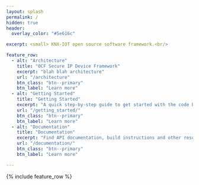 ```yaml
---
layout: splash
permalink: /
hidden: true
header:
  overlay_color: "#5e616c"

excerpt: <small> KNX-IOT open source software framework.<br/>

feature_row:
  - alt: "Architecture"
    title: "OCF Secure IP Device Framework"
    excerpt: "blah blah architecture"
    url: "/architecture"
    btn_class: "btn--primary"
    btn_label: "Learn more"      
  - alt: "Getting Started"
    title: "Getting Started"
    excerpt: "A quick step-by-step guide to get started with the code base today!"
    url: "/getting_started/"
    btn_class: "btn--primary"
    btn_label: "Learn more"
  - alt: "Documentation"
    title: "Documentation"
    excerpt: "Find API documentation, build instructions and other resources to aid in developing with or contributing to IoTivity."
    url: "/documentation/"
    btn_class: "btn--primary"
    btn_label: "Learn more"

---
```


{% include feature_row %}
